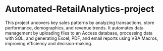 # Automated-RetailAnalytics-project
This project uncovers key sales patterns by analyzing transactions, store performance, demographics, and revenue trends. It automates data management by uploading files to an Access database, processing data with SQL, and generating Excel, PDF, and email reports using VBA Macros, improving efficiency and decision-making.
